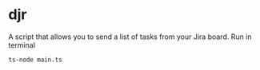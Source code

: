# djr

A script that allows you to send a list of tasks from your Jira board.
Run in terminal

```ts-node main.ts```
